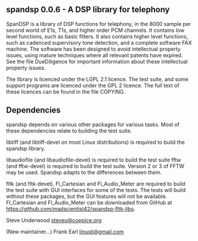 spandsp 0.0.6 - A DSP library for telephony
-------------------------------------------

SpanDSP is a library of DSP functions for telephony, in the 8000 sample per
second world of E1s, T1s, and higher order PCM channels. It contains low level
functions, such as basic filters. It also contains higher level functions, such
as cadenced supervisory tone detection, and a complete software FAX machine.
The software has been designed to avoid intellectual property issues, using
mature techniques where all relevant patents have expired. See the file
DueDiligence for important information about these intellectual property issues.

The library is licenced under the LGPL 2.1 licence. The test suite, and some support
programs are licenced under the GPL 2 licence. The full text of these licences can
be found in the file COPYING.

Dependencies
------------

spandsp depends on various other packages for various tasks. Most of these
dependencies relate to building the test suite.

libtiff (and libtiff-devel on most Linux distributions) is required to
build the spandsp library.

libaudiofile (and libaudiofile-devel) is required to build the test suite
fftw (and fftw-devel) is required to build the test suite. Version 2 or 3 of
FFTW may be used. Spandsp adapts to the differences between them.

fltk (and fltk-devel), Fl_Cartesian and Fl_Audio_Meter are required to build
the test suite with GUI interfaces for some of the tests. The tests will build
without these packages, but the GUI features will not be available.
Fl_Cartesian and Fl_Audio_Meter can be downloaded from GitHub at 
https://github.com/madscientist42/spandsp-fltk-libs.

Steve Underwood <steveu@coppice.org>

(New maintainer...)
Frank Earl <linusti@gmail.com>
